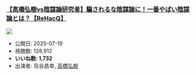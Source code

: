 ### [【高橋弘樹vs陰謀論研究者】騙されるな陰謀論に！一番やばい陰謀論とは？【ReHacQ】](https://www.youtube.com/watch?v=K7qWZuFVovQ)
[![](https://img.youtube.com/vi/K7qWZuFVovQ/sddefault.jpg)](https://www.youtube.com/watch?v=K7qWZuFVovQ)
-   公開日: 2025-07-19
-   視聴数: 128,912
-   **いいね数: 1,732**
-   出演者: 烏谷昌幸, [高橋弘樹](/rehacq_fan/people/高橋弘樹 "wikilink")
